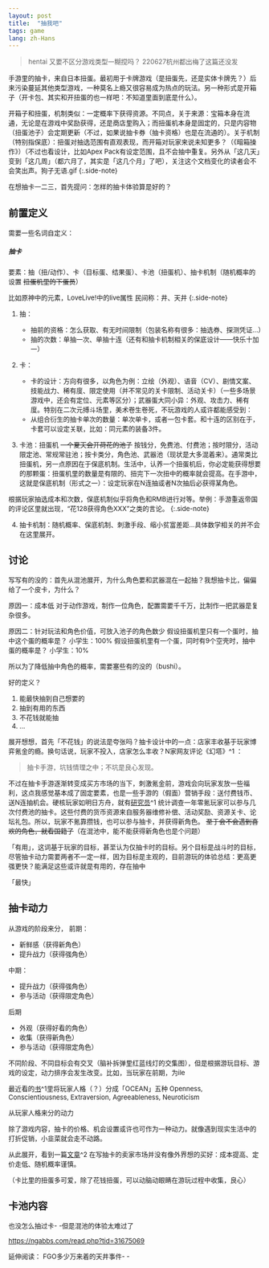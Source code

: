 ```yaml
---
layout: post
title:  "抽我吧"
tags: game
lang: zh-Hans
---
```

><font size=2> hentai
><font size=2>又要不区分游戏类型一糊搅吗？
>220627杭州都出梅了这篇还没发

手游里的抽卡，来自日本扭蛋。最初用于卡牌游戏（是扭蛋先，还是实体卡牌先？）后来污染蔓延其他类型游戏，一种莫名上瘾又很容易成为热点的玩法。另一种形式是开箱子（开卡包、其实和开扭蛋的也一样吧：不知道里面到底是什么）。

开箱子和扭蛋，机制类似：一定概率下获得资源。不同点，关于来源：宝箱本身在流通，无论是在游戏中奖励获得，还是商店里购入；而扭蛋机本身是固定的，只是内容物（扭蛋池子）会定期更新（不过，如果说抽卡券（抽卡资格）也是在流通的）。关于机制（特别指保底）：扭蛋对抽选范围有直观表现，而开箱对玩家来说未知更多？（《暗箱操作》）（不过也看设计，比如Apex Pack有设定范围，且不会抽中重复。另外从「这几天」变到「这几周」（都六月了，其实是「这几个月」了吧），关注这个文档变化的读者会不会笑出声。狗子无语.gif
{:.side-note}

在想抽卡一二三，首先提问：怎样的抽卡体验算是好的？

## 前置定义

需要一些名词自定义：
##### 抽卡
要素：抽（扭/动作）、卡（目标蛋、结果蛋）、卡池（扭蛋机）、抽卡机制（随机概率的设置
~~扭蛋机里的下蛋员~~）

比如原神中的元素，LoveLive!中的live属性
民间称：井、天井
{:.side-note}

1. 抽：
    - 抽前的资格：怎么获取、有无时间限制（包装名称有很多：抽选券、探测凭证...）
    - 抽的次数：单抽一次、单抽十连（还有和抽卡机制相关的保底设计——快乐十加一）

2. 卡：
    - 卡的设计：方向有很多，以角色为例：立绘（外观）、语音（CV）、剧情文案、技能战力、稀有度、限定使用（并不常见的关卡限制、活动关卡）（一些多场景游戏中，还会有定位、元素等区分）；武器蛋大同小异：外观、攻击力、稀有度。特别在二次元搏斗场里，美术卷生卷死，不玩游戏的人或许都能感受到：
    - 从组合衍生的抽卡单次的数量：单次单卡，或者一包卡套。和十连的区别在于，卡套可以设定关联，比如：同元素的装备3件。

3. 卡池：扭蛋机
~~一个夏天会开荷花的池子~~
按钱分，免费池、付费池；按时限分，活动限定池、常规常驻池；按卡类分，角色池、武器池（现状是大多混着来）。通常类比扭蛋机，另一点原因在于保底机制。生活中，认养一个扭蛋机后，你必定能获得想要的那颗蛋：扭蛋机里的数量是有限的、扭完下一次扭中的概率就会提高。在手游中，这就是保底机制（形式之一）：设定玩家在N连抽或者N次抽后必获得某角色。

根据玩家抽选成本和次数，保底机制似乎将角色和RMB进行对等。举例：手游重返帝国的评论区里就出现，“花128获得角色XXX”之类的言论。
{:.side-note}

4. 抽卡机制：随机概率、保底机制、刺激手段、缩小贫富差距...具体数学相关的并不会在这里展开。


## 讨论

写写有的没的：首先从混池展开，为什么角色要和武器混在一起抽？我想抽卡比，偏偏给了一个皮卡，为什么？

原因一：成本低
对于动作游戏，制作一位角色，配置需要千千万，比制作一把武器是复杂很多。

原因二：针对玩法和角色价值，可放入池子的角色数少
假设扭蛋机里只有一个蛋时，抽中这个蛋的概率是？
小学生：100%
假设扭蛋机里有一个蛋，同时有9个空壳时，抽中蛋的概率是？
小学生：10%

所以为了降低抽中角色的概率，需要塞些有的没的（bushi）。



好的定义？
1. 能最快抽到自己想要的
2. 抽到有用的东西
3. 不花钱就能抽
4. ...

展开想想，首先「不花钱」的说法是夸张吗？抽卡设计中的一点：店家丰收基于玩家博弈氪金的瘾。换句话说，玩家不投入，店家怎么丰收？N家网友评论《幻塔》^1
：

> 抽卡手游，坑钱情理之中；不坑是良心发现。

不过在抽卡手游逐渐转变成买方市场的当下，刺激氪金前，游戏会向玩家发放一些福利，这点我感觉基本成了固定要素，也是一些手游的（假面）营销手段：送付费钱币、送N连抽机会。硬核玩家如明日方舟，就有[研究员](https://ngabbs.com/read.php?tid=31675069)^1
统计调查一年零氪玩家可以参与几次付费池的抽卡。这些付费的货币资源来自服务器维修补偿、活动奖励、资源关卡、论坛礼包。所以，玩家不氪靠攒钱，也可以参与抽卡，并获得新角色。
~~至于会不会遇到喜欢的角色，就看国籍了~~（在混池中，能不能获得新角色也是个问题）

「有用」，这词基于玩家的目标，甚至认为仅抽卡时的目标。另个目标是战斗时的目标，尽管抽卡动力需要两者不一定一样，因为目标是主观的，目前游玩的体验总结：更高更强更快？能满足这些或许就是有用的，存在抽中


「最快」


## 抽卡动力

从游戏的阶段来分，
前期：
- 新鲜感（获得新角色）
- 提升战力（获得强角色）

中期：
- 提升战力（获得强角色）
- 参与活动（获得限定角色）

后期
- 外观（获得好看的角色）
- 收集（获得新角色）
- 参与活动（获得限定角色）


不同阶段、不同目标会有交叉（脑补拆弹里红蓝线灯的交集图），但是根据游玩目标、游戏的设定，动力排序会发生改变。比如，当玩家在前期，为ile

最近看的[书](https://book.douban.com/subject/35193959/)^1里将玩家人格（？）分成「OCEAN」五种
Openness, Conscientiousness, Extraversion, Agreeableness, Neuroticism

从玩家人格来分的动力

除了游戏内容，抽卡的价格、机会设置或许也可作为一种动力。就像遇到现实生活中的打折促销，小韭菜就会走不动路。

从此展开，看到一篇[文章](http://youxiputao.com/articles/21262)^2
在写抽卡的卖家市场并没有像外界想的买好：成本提高、定价走低、随机概率谨慎。

（卡比里的扭蛋多可爱，除了花钱扭蛋，可以动脑动眼睛在游玩过程中收集，良心）





## 卡池内容

也没怎么抽过卡- -但是混池的体验太难过了



https://ngabbs.com/read.php?tid=31675069
[^1]:[网友的评论](https://ngabbs.com/read.php?pid=606615851&opt=128)
[^1]:[看到现在觉得般般的《游戏设计入门》]()
[^1]:[二次元的抽卡内卷现况](http://youxiputao.com/articles/21262)

延伸阅读：
FGO多少万来着的天井事件- -
